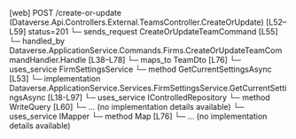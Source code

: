 [web] POST /create-or-update  (Dataverse.Api.Controllers.External.TeamsController.CreateOrUpdate)  [L52–L59] status=201
  └─ sends_request CreateOrUpdateTeamCommand [L55]
    └─ handled_by Dataverse.ApplicationService.Commands.Firms.CreateOrUpdateTeamCommandHandler.Handle [L38–L78]
      └─ maps_to TeamDto [L76]
      └─ uses_service FirmSettingsService
        └─ method GetCurrentSettingsAsync [L53]
          └─ implementation Dataverse.ApplicationService.Services.FirmSettingsService.GetCurrentSettingsAsync [L18-L97]
      └─ uses_service IControlledRepository<Team>
        └─ method WriteQuery [L60]
          └─ ... (no implementation details available)
      └─ uses_service IMapper
        └─ method Map [L76]
          └─ ... (no implementation details available)

